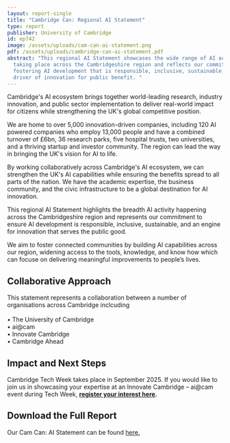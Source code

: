 ```yaml
---
layout: report-single
title: "Cambridge Can: Regional AI Statement"
type: report
publisher: University of Cambridge
id: ep742
image: /assets/uploads/cam-can-ai-statement.png
pdf: /assets/uploads/cambridge-can-ai-statement.pdf
abstract: "This regional AI Statement showcases the wide range of AI activity
  taking place across the Cambridgeshire region and reflects our commitment to
  fostering AI development that is responsible, inclusive, sustainable, and a
  driver of innovation for public benefit. "
---
```

Cambridge's AI ecosystem brings together world-leading research, industry innovation, and public sector implementation to deliver real-world impact for citizens while strengthening the UK's global competitive position.

We are home to over 5,000 innovation-driven companies, including 120 AI powered companies who employ 13,000 people and have a combined turnover of £6bn, 36 research parks, five hospital trusts, two universities, and a thriving startup and investor community. The region can lead the way in bringing the UK's vision for AI to life.

By working collaboratively across Cambridge's AI ecosystem, we can strengthen the UK's AI capabilities while ensuring the benefits spread to all parts of the nation. We have the academic expertise, the business community, and the civic infrastructure to be a global destination for AI innovation.

This regional AI Statement highlights the breadth AI activity happening across the Cambridgeshire region and represents our commitment to ensure AI development is responsible, inclusive, sustainable, and an engine for innovation that serves the public good. 

We aim to foster connected communities by building AI capabilities across our region, widening access to the tools, knowledge, and know how which can focuse on delivering meaningful improvements to people’s lives. 

## Collaborative Approach

This statement represents a collaboration between a number of organisations across Cambridge inclcuding\
\
• The University of Cambridge\
• ai@cam\
• Innovate Cambridge\
• Cambridge Ahead

## Impact and Next Steps

Cambridge Tech Week takes place in September 2025. If you would like to join us in showcasing your expertise at an Innovate Cambridge – ai@cam event during Tech Week, **[register your interest here](https://forms.gle/3epdxtpKzqJHQBVf9).**

## Download the Full Report

Our Cam Can: AI Statement can be found [here.](/assets/uploads/cambridge-can-ai-statement.pdf)